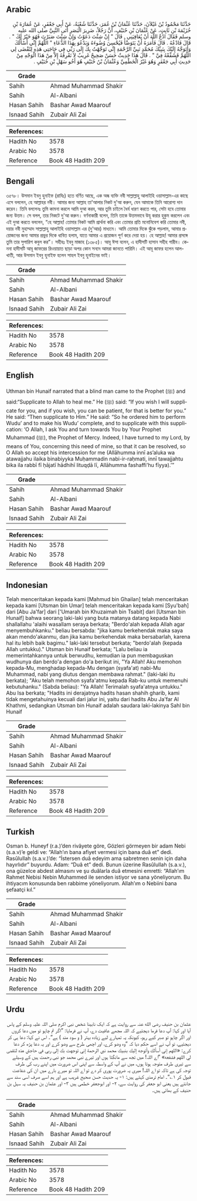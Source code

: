 ## Arabic


<div dir="rtl" lang="ar" style={{fontSize:'larger',backgroundColor:'#f8f9fa',padding:20}}>
حَدَّثَنَا مَحْمُودُ بْنُ غَيْلاَنَ، حَدَّثَنَا عُثْمَانُ بْنُ عُمَرَ، حَدَّثَنَا شُعْبَةُ، عَنْ أَبِي جَعْفَرٍ، عَنْ عُمَارَةَ بْنِ خُزَيْمَةَ بْنِ ثَابِتٍ، عَنْ عُثْمَانَ بْنِ حُنَيْفٍ، أَنَّ رَجُلاً، ضَرِيرَ الْبَصَرِ أَتَى النَّبِيَّ صلى الله عليه وسلم فَقَالَ ادْعُ اللَّهَ أَنْ يُعَافِيَنِي ‏.‏ قَالَ ‏"‏ إِنْ شِئْتَ دَعَوْتُ وَإِنْ شِئْتَ صَبَرْتَ فَهُوَ خَيْرٌ لَكَ ‏"‏ ‏.‏ قَالَ فَادْعُهُ ‏.‏ قَالَ فَأَمَرَهُ أَنْ يَتَوَضَّأَ فَيُحْسِنَ وُضُوءَهُ وَيَدْعُوَ بِهَذَا الدُّعَاءِ ‏"‏ اللَّهُمَّ إِنِّي أَسْأَلُكَ وَأَتَوَجَّهُ إِلَيْكَ بِنَبِيِّكَ مُحَمَّدٍ نَبِيِّ الرَّحْمَةِ إِنِّي تَوَجَّهْتُ بِكَ إِلَى رَبِّي فِي حَاجَتِي هَذِهِ لِتُقْضَى لِي اللَّهُمَّ فَشَفِّعْهُ فِيَّ ‏"‏ ‏.‏ قَالَ هَذَا حَدِيثٌ حَسَنٌ صَحِيحٌ غَرِيبٌ لاَ نَعْرِفُهُ إِلاَّ مِنْ هَذَا الْوَجْهِ مِنْ حَدِيثِ أَبِي جَعْفَرٍ وَهُوَ غَيْرُ الْخَطْمِيِّ وَعُثْمَانُ بْنُ حُنَيْفٍ هُوَ أَخُو سَهْلِ بْنِ حُنَيْفٍ ‏.‏
</div>
<div style={{backgroundColor:'#f8f9fa',padding:20, marginBottom: 10}}><table> <thead> <tr> <th>Grade</th> <th></th> </tr> </thead> <tbody> <tr><td>Sahih</td><td>Ahmad Muhammad Shakir</td></tr><tr><td>Sahih</td><td>Al-Albani</td></tr><tr><td>Hasan Sahih</td><td>Bashar Awad Maarouf</td></tr><tr><td>Isnaad Sahih</td><td>Zubair Ali Zai</td></tr></tbody></table><table> <thead> <tr> <th>References:</th> <th></th> </tr> </thead> <tbody><tr><td>Hadith No</td><td>3578</td></tr><tr><td>Arabic No</td><td>3578</td></tr><tr><td>Reference</td><td>Book 48 Hadith 209</td></tr></tbody></table></div>

## Bengali


<div dir="ltr" lang="bn" style={{fontSize:'larger',backgroundColor:'#f8f9fa',padding:20}}>
৩৫৭৮। উসমান ইবনু হুনাইফ (রাযিঃ) হতে বর্ণিত আছে, এক অন্ধ ব্যক্তি নবী সাল্লাল্লাহু আলাইহি ওয়াসাল্লাম-এর কাছে এসে বললেন, হে আল্লাহর নবী। আমার জন্য আল্লাহ তা'আলার নিকট দু'আ করুন, যেন আমাকে তিনি আরোগ্য দান করেন। তিনি বললেনঃ তুমি কামনা করলে আমি দুআ করব, আর তুমি চাইলে ধৈর্য ধারণ করতে পার, সেটা হবে তোমার জন্য উত্তম। সে বলল, তার নিকটে দু'আ করুন। বর্ণনাকারী বলেন, তিনি তাকে উত্তমভাবে উযূ করার হুকুম করলেন এবং এই দুআ করতে বললেন, “হে আল্লাহ! তোমার নিকট আমি প্রার্থনা করি এবং তোমার প্রতি মনোনিবেশ করি তোমার নবী, দয়ার নবী মুহাম্মাদ সাল্লাল্লাহু আলাইহি ওয়াসাল্লাম এর (দু'আর) মাধ্যমে। আমি তোমার দিকে ঝুঁকে পড়লাম, আমার প্রয়োজনের জন্য আমার প্রভুর দিকে ধাবিত হলাম, যাতে আমার এ প্রয়োজন পূর্ণ করে দেয়া হয়। হে আল্লাহ! আমার প্রসঙ্গে তুমি তার সুপারিশ কবুল কর”। সহীহঃ ইবনু মাজাহ (১৩৮৫)। আবূ ঈসা বলেন, এ হাদীসটি হাসান সহীহ গারীব। কেননা হাদীসটি আবূ জাফরের রিওয়ায়াত ছাড়া অপর কোন সনদে আমরা জানতে পারিনি। এই আবূ জাফর হলেন আল-খাতী, আর উসমান ইবনু হুনাইফ হলেন সাহল ইবনু হুনাইনের ভাই।
</div>
<div style={{backgroundColor:'#f8f9fa',padding:20, marginBottom: 10}}><table> <thead> <tr> <th>Grade</th> <th></th> </tr> </thead> <tbody> <tr><td>Sahih</td><td>Ahmad Muhammad Shakir</td></tr><tr><td>Sahih</td><td>Al-Albani</td></tr><tr><td>Hasan Sahih</td><td>Bashar Awad Maarouf</td></tr><tr><td>Isnaad Sahih</td><td>Zubair Ali Zai</td></tr></tbody></table><table> <thead> <tr> <th>References:</th> <th></th> </tr> </thead> <tbody><tr><td>Hadith No</td><td>3578</td></tr><tr><td>Arabic No</td><td>3578</td></tr><tr><td>Reference</td><td>Book 48 Hadith 209</td></tr></tbody></table></div>

## English


<div dir="ltr" lang="en" style={{fontSize:'larger',backgroundColor:'#f8f9fa',padding:20}}>
Uthman bin Hunaif narrated that a blind man came to the Prophet (ﷺ) and said:“Supplicate to Allah to heal me.” He (ﷺ) said: “If you wish I will supplicate for you, and if you wish, you can be patient, for that is better for you.” He said: “Then supplicate to Him.” He said: “So he ordered him to perform Wudu’ and to make his Wudu’ complete, and to supplicate with this supplication: ‘O Allah, I ask You and turn towards You by Your Prophet Muhammad (ﷺ), the Prophet of Mercy. Indeed, I have turned to my Lord, by means of You, concerning this need of mine, so that it can be resolved, so O Allah so accept his intercession for me (Allāhumma innī as’aluka wa atawajjahu ilaika binabiyyka Muḥammadin nabi-ir-raḥmati, innī tawajjahtu bika ila rabbī fī ḥājatī hādhihī lituqḍā lī, Allāhumma fashaffi'hu fīyya).’”
</div>
<div style={{backgroundColor:'#f8f9fa',padding:20, marginBottom: 10}}><table> <thead> <tr> <th>Grade</th> <th></th> </tr> </thead> <tbody> <tr><td>Sahih</td><td>Ahmad Muhammad Shakir</td></tr><tr><td>Sahih</td><td>Al-Albani</td></tr><tr><td>Hasan Sahih</td><td>Bashar Awad Maarouf</td></tr><tr><td>Isnaad Sahih</td><td>Zubair Ali Zai</td></tr></tbody></table><table> <thead> <tr> <th>References:</th> <th></th> </tr> </thead> <tbody><tr><td>Hadith No</td><td>3578</td></tr><tr><td>Arabic No</td><td>3578</td></tr><tr><td>Reference</td><td>Book 48 Hadith 209</td></tr></tbody></table></div>

## Indonesian


<div dir="ltr" lang="id" style={{fontSize:'larger',backgroundColor:'#f8f9fa',padding:20}}>
Telah menceritakan kepada kami [Mahmud bin Ghailan] telah menceritakan kepada kami [Utsman bin Umar] telah menceritakan kepada kami [Syu'bah] dari [Abu Ja'far] dari ['Umarah bin Khuzaimah bin Tsabit] dari [Utsman bin Hunaif] bahwa seorang laki-laki yang buta matanya datang kepada Nabi shallallahu 'alaihi wasallam seraya berkata; "Berdo'alah kepada Allah agar menyembuhkanku." beliau bersabda: "jika kamu berkehendak maka saya akan mendo'akanmu, dan jika kamu berkehendak maka bersabarlah, karena hal itu lebih baik bagimu." laki-laki tersebut berkata; "berdo'alah (kepada Allah untukku)." Utsman bin Hunaif berkata; "Lalu beliau ia memerintahkannya untuk berwudhu, kemudian ia pun membaguskan wudhunya dan berdo'a dengan do'a berikut ini, "Ya Allah! Aku memohon kepada-Mu, menghadap kepada-Mu dengan (syafa'at) nabi-Mu Muhammad, nabi yang diutus dengan membawa rahmat." (laki-laki itu berkata); "Aku telah memohon syafa'atmu kepada Rab-ku untuk memenuhi kebutuhanku." (Sabda beliau): "Ya Allah! Terimalah syafa'atnya untukku." Abu Isa berkata; "Hadits ini derajatnya hadits hasan shahih gharib, kami tidak mengetahuinya kecuali dari jalur ini, yaitu dari hadits Abu Ja'far Al Khathmi, sedangkan Utsman bin Hunaif adalah saudara laki-lakinya Sahl bin Hunaif
</div>
<div style={{backgroundColor:'#f8f9fa',padding:20, marginBottom: 10}}><table> <thead> <tr> <th>Grade</th> <th></th> </tr> </thead> <tbody> <tr><td>Sahih</td><td>Ahmad Muhammad Shakir</td></tr><tr><td>Sahih</td><td>Al-Albani</td></tr><tr><td>Hasan Sahih</td><td>Bashar Awad Maarouf</td></tr><tr><td>Isnaad Sahih</td><td>Zubair Ali Zai</td></tr></tbody></table><table> <thead> <tr> <th>References:</th> <th></th> </tr> </thead> <tbody><tr><td>Hadith No</td><td>3578</td></tr><tr><td>Arabic No</td><td>3578</td></tr><tr><td>Reference</td><td>Book 48 Hadith 209</td></tr></tbody></table></div>

## Turkish


<div dir="ltr" lang="tr" style={{fontSize:'larger',backgroundColor:'#f8f9fa',padding:20}}>
Osman b. Huneyf (r.a.)’den rivâyete göre, Gözleri görmeyen bir adam Nebi (s.a.v)’e geldi ve: “Allah’ın bana afiyet vermesi için bana duâ et” dedi. Rasûlullah (s.a.v.)’de: “İstersen duâ edeyim ama sabretmen senin için daha hayırlıdır” buyurdu. Adam: “Duâ et” dedi. Bunun üzerine Rasûlullah (s.a.v.), ona güzelce abdest almasını ve şu duâlarla duâ etmesini emretti: “Allah’ım Rahmet Nebisi Nebin Muhammed ile senden istiyor ve sana yöneliyorum. Bu ihtiyacım konusunda ben rabbime yöneliyorum. Allah’ım o Nebiini bana şefaatçi kıl.”
</div>
<div style={{backgroundColor:'#f8f9fa',padding:20, marginBottom: 10}}><table> <thead> <tr> <th>Grade</th> <th></th> </tr> </thead> <tbody> <tr><td>Sahih</td><td>Ahmad Muhammad Shakir</td></tr><tr><td>Sahih</td><td>Al-Albani</td></tr><tr><td>Hasan Sahih</td><td>Bashar Awad Maarouf</td></tr><tr><td>Isnaad Sahih</td><td>Zubair Ali Zai</td></tr></tbody></table><table> <thead> <tr> <th>References:</th> <th></th> </tr> </thead> <tbody><tr><td>Hadith No</td><td>3578</td></tr><tr><td>Arabic No</td><td>3578</td></tr><tr><td>Reference</td><td>Book 48 Hadith 209</td></tr></tbody></table></div>

## Urdu


<div dir="rtl" lang="ur" style={{fontSize:'larger',backgroundColor:'#f8f9fa',padding:20}}>
عثمان بن حنیف رضی الله عنہ سے روایت ہے کہ ایک نابینا شخص نبی اکرم صلی اللہ علیہ وسلم کے پاس آیا اور کہا: آپ دعا فرما دیجئیے کہ اللہ مجھے عافیت دے، آپ نے فرمایا: ”اگر تم چاہو تو میں دعا کروں اور اگر چاہو تو صبر کیے رہو، کیونکہ یہ تمہارے لیے زیادہ بہتر ( و سود مند ) ہے“۔ اس نے کہا: دعا ہی کر دیجئیے، تو آپ نے اسے حکم دیا کہ ”وہ وضو کرے، اور اچھی طرح سے وضو کرے اور یہ دعا پڑھ کر دعا کرے: «اللهم إني أسألك وأتوجه إليك بنبيك محمد نبي الرحمة إني توجهت بك إلى ربي في حاجتي هذه لتقضى لي اللهم فشفعه» ”اے اللہ! میں تجھ سے مانگتا ہوں اور تیرے نبی محمد جو نبی رحمت ہیں کے وسیلے سے تیری طرف متوجہ ہوتا ہوں، میں نے آپ کے واسطہ سے اپنی اس ضرورت میں اپنے رب کی طرف توجہ کی ہے تاکہ تو اے اللہ! میری یہ ضرورت پوری کر دے تو اے اللہ تو میرے بارے میں ان کی شفاعت قبول کر ۱؎“۔ امام ترمذی کہتے ہیں: ۱- یہ حدیث حسن صحیح غریب ہے اور ہم اسے صرف اسی سند سے جانتے ہیں یعنی ابو جعفر کی روایت سے، ۲- اور ابوجعفر خطمی ہیں ۳- اور عثمان بن حنیف یہ سہل بن حنیف کے بھائی ہیں۔
</div>
<div style={{backgroundColor:'#f8f9fa',padding:20, marginBottom: 10}}><table> <thead> <tr> <th>Grade</th> <th></th> </tr> </thead> <tbody> <tr><td>Sahih</td><td>Ahmad Muhammad Shakir</td></tr><tr><td>Sahih</td><td>Al-Albani</td></tr><tr><td>Hasan Sahih</td><td>Bashar Awad Maarouf</td></tr><tr><td>Isnaad Sahih</td><td>Zubair Ali Zai</td></tr></tbody></table><table> <thead> <tr> <th>References:</th> <th></th> </tr> </thead> <tbody><tr><td>Hadith No</td><td>3578</td></tr><tr><td>Arabic No</td><td>3578</td></tr><tr><td>Reference</td><td>Book 48 Hadith 209</td></tr></tbody></table></div>